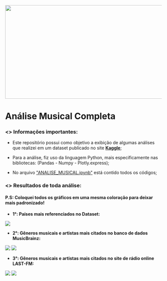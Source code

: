 
<a>
  <img src="https://github.com/AndreMartins21/Analise-Musical/blob/main/IMAGEM_ANALISE/wallpaper%20music.jpg" width="800" height="300"/>
</a>

# **Análise Musical Completa**

### <> Informações importantes:
- Este repositório possui como objetivo a exibição de algumas análises que realizei em um dataset publicado no site **[Kaggle](https://www.kaggle.com/pieca111/music-artists-popularity)**;

- Para a análise, fiz uso da linguagem Python, mais especificamente nas bibliotecas: (Pandas - Numpy - Plotly.express);

- No arquivo ["ANALISE_MUSICAL.ipynb"](https://bit.ly/31JDUs0) está contido todos os códigos;

### <> Resultados de toda análise:
#### P.S: Coloquei todos os gráficos em uma mesma coloração para deixar mais padronizado!

* **1°: Países mais referenciados no Dataset:**
<a>
  <img src="https://github.com/AndreMartins21/Analise-Musical/blob/main/IMAGEM_ANALISE/rank%20paises.png"/>
</a>

* **2°: Gêneros musicais e artistas mais citados no banco de dados MusicBrainz:**
<a>
  <img src="https://github.com/AndreMartins21/Analise-Musical/blob/main/IMAGEM_ANALISE/MUSICAL%20GENRE%20-%20MUSICBRAINZ.png"/>
</a>

<a>
  <img src="https://github.com/AndreMartins21/Analise-Musical/blob/main/IMAGEM_ANALISE/ARTISTAS%20-%20MUSICBRAINZ.png"/>
</a>



* **3°: Gêneros musicais e artistas mais citados no site de rádio online LAST-FM:**

<a>
  <img src="https://github.com/AndreMartins21/Analise-Musical/blob/main/IMAGEM_ANALISE/MUSICAL%20GENRE%20-%20LASTFM.png"/>
</a>

<a>
  <img src="https://github.com/AndreMartins21/Analise-Musical/blob/main/IMAGEM_ANALISE/ARTISTAS%20-%20LASTFM.png"/>
</a>

